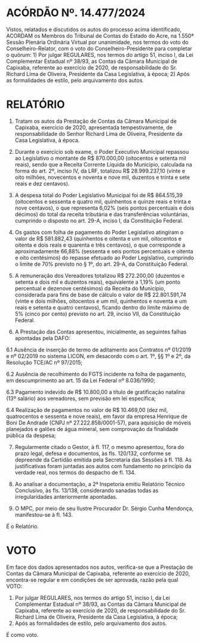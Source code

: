 # ACÓRDÃO Nº. 14.477/2024

Vistos, relatados e discutidos os autos do processo acima identificado, ACORDAM os Membros do Tribunal de Contas do Estado do Acre, na 1.550ª Sessão Plenária Ordinária Virtual por unanimidade, nos termos do voto do Conselheiro-Relator, com o voto do Conselheiro-Presidente para completar o quórum: 1) Por julgar REGULARES, nos termos do artigo 51, inciso I, da Lei Complementar Estadual nº 38/93, as Contas da Câmara Municipal de Capixaba, referente ao exercício de 2020, de responsabilidade do Sr. Richard Lima de Oliveira, Presidente da Casa Legislativa, à época; 2) Após as formalidades de estilo, pelo arquivamento dos autos.

# RELATÓRIO

1. Tratam os autos da Prestação de Contas da Câmara Municipal de Capixaba, exercício de 2020, apresentada tempestivamente, de responsabilidade do Senhor Richard Lima de Oliveira, Presidente da Casa Legislativa, à época.

2. Durante o exercício sob exame, o Poder Executivo Municipal repassou ao Legislativo o montante de R$ 870.000,00 (oitocentos e setenta mil reais), sendo que a Receita Corrente Líquida do Município, calculada na forma do art. 2º, inciso IV, da LRF, totalizou R$ 28.999.237,10 (vinte e oito milhões, novecentos e noventa e nove mil, duzentos e trinta e sete reais e dez centavos).

3. A despesa total do Poder Legislativo Municipal foi de R$ 864.515,39 (oitocentos e sessenta e quatro mil, quinhentos e quinze reais e trinta e nove centavos), o que representa 6,02% (seis pontos percentuais e dois décimos) do total da receita tributária e das transferências voluntárias, cumprindo o disposto no art. 29-A, inciso I, da Constituição Federal.

4. Os gastos com folha de pagamento do Poder Legislativo atingiram o valor de R$ 581.882,43 (quinhentos e oitenta e um mil, oitocentos e oitenta e dois reais e quarenta e três centavos), o que corresponde a aproximadamente 66,88% (sessenta e seis pontos percentuais e oitenta e oito centésimos) do repasse efetuado ao Poder Legislativo, cumprindo o limite de 70% previsto no § 1º, do art. 29-A, da Constituição Federal.

5. A remuneração dos Vereadores totalizou R$ 272.200,00 (duzentos e setenta e dois mil e duzentos reais), equivalente a 1,19% (um ponto percentual e dezenove centésimos) da Receita do Município, considerada para fins de base de cálculo o valor de R$ 22.801.591,74 (vinte e dois milhões, oitocentos e um mil, quinhentos e noventa e um reais e setenta e quatro centavos), ficando dentro do limite máximo de 5% (cinco por cento) previsto no art. 29, inciso VII, da Constituição Federal.

6. A Prestação das Contas apresentou, inicialmente, as seguintes falhas apontadas pela DAFO:

6.1 Ausência de inserção de termo de aditamento aos Contratos nº 01/2019 e nº 02/2019 no sistema LICON, em desacordo com o art. 1º, §§ 1º e 2º, da Resolução TCE/AC nº 97/2015;

6.2 Ausência de recolhimento do FGTS incidente na folha de pagamento, em descumprimento ao art. 15 da Lei Federal nº 8.036/1990;

6.3 Pagamento indevido de R$ 10.800,00 a título de gratificação natalina (13º salário) aos vereadores, sem previsão em lei específica;

6.4 Realização de pagamentos no valor de R$ 10.469,00 (dez mil, quatrocentos e sessenta e nove reais), em favor da empresa Henrique de Boni De Andrade (CNPJ nº 27.222.858/0001-57), para aquisição de móveis planejados e galões de água mineral, sem comprovação da finalidade pública da despesa;

7. Regularmente citado o Gestor, à fl. 117, o mesmo apresentou, fora do prazo legal, defesa e documentos, às fls. 120/132, conforme se depreende da Certidão emitida pela Secretaria das Sessões à fl. 118. As justificativas foram juntadas aos autos com fundamento no princípio da verdade real, nos termos do despacho de fl. 134.

8. Ao analisar a documentação, a 2ª Inspetoria emitiu Relatório Técnico Conclusivo, às fls. 13/138, considerando sanadas todas as irregularidades anteriormente apontadas.

9. O MPC, por meio de seu Ilustre Procurador Dr. Sérgio Cunha Mendonça, manifestou-se à fl. 143.

É o Relatório.

# VOTO

Em face dos dados apresentados nos autos, verifica-se que a Prestação de Contas da Câmara Municipal de Capixaba, referente ao exercício de 2020, encontra-se regular e em condições de ser aprovada, razão pela qual VOTO:

1. Por julgar REGULARES, nos termos do artigo 51, inciso I, da Lei Complementar Estadual nº 38/93, as Contas da Câmara Municipal de Capixaba, referente ao exercício de 2020, de responsabilidade do Sr. Richard Lima de Oliveira, Presidente da Casa Legislativa, à época;
2. Após as formalidades de estilo, pelo arquivamento dos autos.

É como voto.
